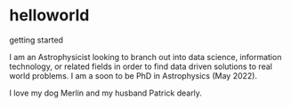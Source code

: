 # helloworld
getting started

I am an Astrophysicist looking to branch out into data science, information technology, or related fields in order to find data driven solutions to real world problems. I am a soon to be PhD in Astrophysics (May 2022).

I love my dog Merlin and my husband Patrick dearly.
